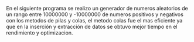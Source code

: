 En el siguiente programa se realizo un generador de numeros aleatorios de un rango entre 10000000 y -10000000 de numeros positivos y negativos con los metodos de pilas y colas, el metodo colas fue el mas eficiente ya que en la inserción y extracción de datos se obtuvo mejor tiempo en el rendimiento y optimizacion.
